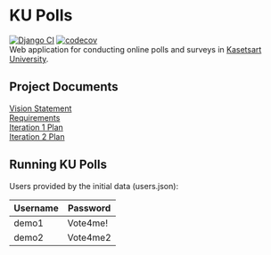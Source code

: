 # KU Polls
[![Django CI](https://github.com/tboonma/ku-polls/actions/workflows/django.yml/badge.svg?branch=master)](https://github.com/tboonma/ku-polls/actions/workflows/django.yml)
[![codecov](https://codecov.io/gh/tboonma/ku-polls/branch/main/graph/badge.svg?token=2MWQ6V5ND5)](https://codecov.io/gh/tboonma/ku-polls)    
Web application for conducting online polls and surveys in [Kasetsart University](https://www.ku.ac.th/).

## Project Documents
[Vision Statement](../../wiki/Vision%20Statement)    
[Requirements](../../wiki/Requirements)    
[Iteration 1 Plan](../../wiki/Iteration%201%20Plan)   
[Iteration 2 Plan](../../wiki/Iteration%202%20Plan)

## Running KU Polls
Users provided by the initial data (users.json):

| Username  | Password    |
|-----------|-------------|
| demo1     | Vote4me!    |
| demo2     | Vote4me2    |
